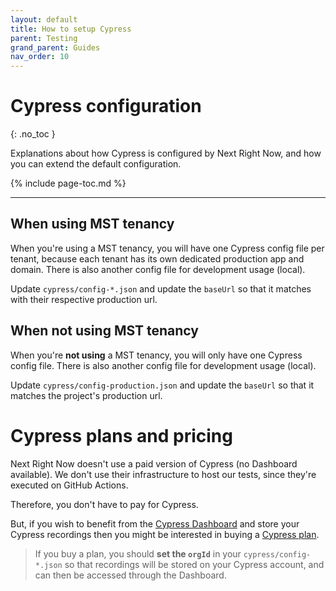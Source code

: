 ```yaml
---
layout: default
title: How to setup Cypress
parent: Testing
grand_parent: Guides
nav_order: 10
---
```


# Cypress configuration
{: .no_toc }

<div class="code-example" markdown="1">
Explanations about how Cypress is configured by Next Right Now, and how you can extend the default configuration.
</div>

{% include page-toc.md %}

---

## When using MST tenancy

When you're using a MST tenancy, you will have one Cypress config file per tenant, because each tenant has its own dedicated production app and domain.
There is also another config file for development usage (local).

Update `cypress/config-*.json` and update the `baseUrl` so that it matches with their respective production url.

## When not using MST tenancy

When you're **not using** a MST tenancy, you will only have one Cypress config file.
There is also another config file for development usage (local).

Update `cypress/config-production.json` and update the `baseUrl` so that it matches the project's production url.

# Cypress plans and pricing

Next Right Now doesn't use a paid version of Cypress (no Dashboard available).
We don't use their infrastructure to host our tests, since they're executed on GitHub Actions.

Therefore, you don't have to pay for Cypress.

But, if you wish to benefit from the [Cypress Dashboard](https://www.cypress.io/dashboard) and store your Cypress recordings then you might be interested in buying a [Cypress plan](https://www.cypress.io/pricing/).

> If you buy a plan, you should **set the `orgId`** in your `cypress/config-*.json` so that recordings will be stored on your Cypress account, and can then be accessed through the Dashboard.
